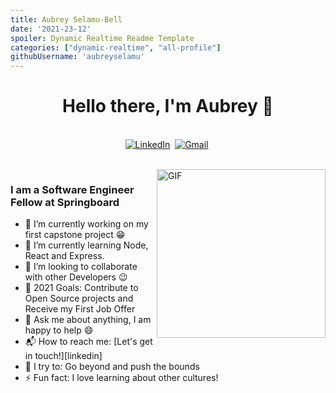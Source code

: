 ```yaml
---
title: Aubrey Selamu-Bell
date: '2021-23-12'
spoiler: Dynamic Realtime Readme Template
categories: ["dynamic-realtime", "all-profile"]
githubUsername: 'aubreyselamu'
---
```




  <h1 align="center"><b>Hello there, I'm Aubrey 👋</b></h1>
</p>

<p align="center">
<br>
<a href="https://www.linkedin.com/in/aubreysbell/"><img src="https://img.shields.io/badge/linkedin-%230077B5.svg?&style=for-the-badge&logo=linkedin&logoColor=white" alt="LinkedIn" /></a>&nbsp;
<a href="mailto:aubrey.selamu@gmail.com"><img src="https://img.shields.io/badge/gmail-%23D14836.svg?&style=for-the-badge&logo=gmail&logoColor=white" alt="Gmail"/></a>&nbsp;
</p>

<br>

<img align="right" height="270px" alt="GIF" src="https://i.pinimg.com/originals/e4/26/70/e426702edf874b181aced1e2fa5c6cde.gif" />

### I am a Software Engineer Fellow at Springboard
- 🔭 I’m currently working on my first capstone project :grin:
- 🌱 I’m currently learning Node, React and Express.
- 👯 I’m looking to collaborate with other Developers :wink:
- 🥅 2021 Goals: Contribute to Open Source projects and Receive my First Job Offer
- 💬 Ask me about anything, I am happy to help :smile:
- 📬 How to reach me: [Let's get in touch!][linkedin]
- 🧗 I try to: Go beyond and push the bounds
- ⚡ Fun fact: I love learning about other cultures!
